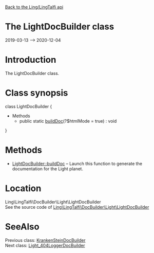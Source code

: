 [Back to the Ling/LingTalfi api](https://github.com/lingtalfi/LingTalfi/blob/master/doc/api/Ling/LingTalfi.md)



The LightDocBuilder class
================
2019-03-13 --> 2020-12-04






Introduction
============

The LightDocBuilder class.



Class synopsis
==============


class <span class="pl-k">LightDocBuilder</span>  {

- Methods
    - public static [buildDoc](https://github.com/lingtalfi/LingTalfi/blob/master/doc/api/Ling/LingTalfi/DocBuilder/Light/LightDocBuilder/buildDoc.md)(?$htmlMode = true) : void

}






Methods
==============

- [LightDocBuilder::buildDoc](https://github.com/lingtalfi/LingTalfi/blob/master/doc/api/Ling/LingTalfi/DocBuilder/Light/LightDocBuilder/buildDoc.md) &ndash; Launch this function to generate the documentation for the Light planet.





Location
=============
Ling\LingTalfi\DocBuilder\Light\LightDocBuilder<br>
See the source code of [Ling\LingTalfi\DocBuilder\Light\LightDocBuilder](https://github.com/lingtalfi/LingTalfi/blob/master/DocBuilder/Light/LightDocBuilder.php)



SeeAlso
==============
Previous class: [KrankenSteinDocBuilder](https://github.com/lingtalfi/LingTalfi/blob/master/doc/api/Ling/LingTalfi/DocBuilder/KrankenStein/KrankenSteinDocBuilder.md)<br>Next class: [Light_404LoggerDocBuilder](https://github.com/lingtalfi/LingTalfi/blob/master/doc/api/Ling/LingTalfi/DocBuilder/Light_404Logger/Light_404LoggerDocBuilder.md)<br>
